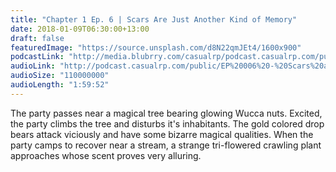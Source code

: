 ```yaml
---
title: "Chapter 1 Ep. 6 | Scars Are Just Another Kind of Memory"
date: 2018-01-09T06:30:00+13:00
draft: false
featuredImage: "https://source.unsplash.com/d8N22qmJEt4/1600x900"
podcastLink: "http://media.blubrry.com/casualrp/podcast.casualrp.com/public/EP%20006%20-%20Scars%20are%20Just%20Another%20Kind%20of%20Memory%20.mp3"
audioLink: "http://podcast.casualrp.com/public/EP%20006%20-%20Scars%20are%20Just%20Another%20Kind%20of%20Memory%20.mp3"
audioSize: "110000000"
audioLength: "1:59:52"
---
```


The party passes near a magical tree bearing glowing Wucca nuts. Excited, the party climbs the tree and disturbs it's inhabitants. The gold colored drop bears attack viciously and have some bizarre magical qualities. When the party camps to recover near a stream, a strange tri-flowered crawling plant approaches whose scent proves very alluring.
